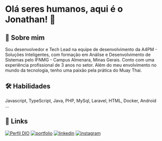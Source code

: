 # Olá seres humanos, aqui é o Jonathan! 👋

## 🚀 Sobre mim

Sou desenvolvedor e Tech Lead na equipe de desenvolvimento da A4PM - Soluções Inteligentes, com formação em Análise e Desenvolvimento de Sistemas pelo IFNMG - Campus Almenara, Minas Gerais. Conto com uma experiência profissional de 3 anos no setor. Além do meu envolvimento no mundo da tecnologia, tenho uma paixão pela prática do Muay Thai.


## 🛠 Habilidades
Javascript, TypeScript, Java, PHP, MySql, Laravel, HTML, Docker, Android ...


## 🔗 Links
[![Perfil DIO](https://img.shields.io/badge/-Meu%20Perfil%20na%20DIO-30A3DC?style=for-the-badge)](https://www.dio.me/users/jonathanalbertbh89)
[![portfolio](https://img.shields.io/badge/github-000?style=for-the-badge&logo=github&logoColor=white)](https://github.com/jonathanalbertbh89?tab=projects/)
[![linkedin](https://img.shields.io/badge/linkedin-0A66C2?style=for-the-badge&logo=linkedin&logoColor=white)](https://www.linkedin.com/in/jonathan-albert-santos/)
[![instagram](https://img.shields.io/badge/instagram-fff?style=for-the-badge&logo=instagram)](https://www.instagram.com/jonathanalbertbh89/)
